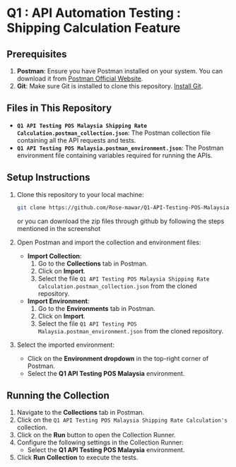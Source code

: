 # Q1 : API Automation Testing : Shipping Calculation Feature


## Prerequisites

1. **Postman**: Ensure you have Postman installed on your system. You can download it from [Postman Official Website](https://www.postman.com/downloads/).
2. **Git**: Make sure Git is installed to clone this repository. [Install Git](https://git-scm.com/).

## Files in This Repository

- **`Q1 API Testing POS Malaysia Shipping Rate Calculation.postman_collection.json`**: The Postman collection file containing all the API requests and tests.
- **`Q1 API Testing POS Malaysia.postman_environment.json`**: The Postman environment file containing variables required for running the APIs.

## Setup Instructions

1. Clone this repository to your local machine:
   ```bash
   git clone https://github.com/Rose-mawar/Q1-API-Testing-POS-Malaysia.git
   ```
   or you can download the zip files through github by following the steps mentioned in the screenshot
   

3. Open Postman and import the collection and environment files:
   - **Import Collection**:
     1. Go to the **Collections** tab in Postman.
     2. Click on **Import**.
     3. Select the file `Q1 API Testing POS Malaysia Shipping Rate Calculation.postman_collection.json` from the cloned repository.
   - **Import Environment**:
     1. Go to the **Environments** tab in Postman.
     2. Click on **Import**.
     3. Select the file `Q1 API Testing POS Malaysia.postman_environment.json` from the cloned repository.

4. Select the imported environment:
   - Click on the **Environment dropdown** in the top-right corner of Postman.
   - Select the **Q1 API Testing POS Malaysia** environment.

## Running the Collection

1. Navigate to the **Collections** tab in Postman.
2. Click on the `Q1 API Testing POS Malaysia Shipping Rate Calculation's` collection.
3. Click on the **Run** button to open the Collection Runner.
4. Configure the following settings in the Collection Runner:
   - Select the **Q1 API Testing POS Malaysia** environment.
5. Click **Run Collection** to execute the tests.



